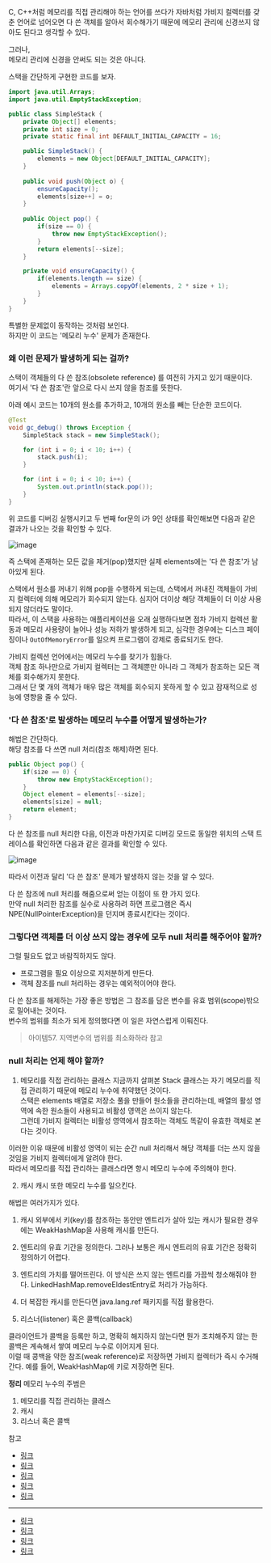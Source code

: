 C, C++처럼 메모리를 직접 관리해야 하는 언어를 쓰다가 자바처럼 가비지 컬렉터를 갖춘 언어로 넘어오면 다 쓴 객체를 알아서 회수해가기 때문에 메모리 관리에 신경쓰지 않아도 된다고 생각할 수 있다.

그러나,<br/>
메모리 관리에 신경을 안써도 되는 것은 아니다.

스택을 간단하게 구현한 코드를 보자.

```java
import java.util.Arrays;
import java.util.EmptyStackException;

public class SimpleStack {
    private Object[] elements;
    private int size = 0;
    private static final int DEFAULT_INITIAL_CAPACITY = 16;

    public SimpleStack() {
        elements = new Object[DEFAULT_INITIAL_CAPACITY];
    }
    
    public void push(Object o) {
        ensureCapacity();
        elements[size++] = o;
    }
    
    public Object pop() {
        if(size == 0) {
            throw new EmptyStackException();
        }
        return elements[--size];
    }

    private void ensureCapacity() {
        if(elements.length == size) {
            elements = Arrays.copyOf(elements, 2 * size + 1);
        }
    }
}
```

특별한 문제없이 동작하는 것처럼 보인다.<br/>
하지만 이 코드는 '메모리 누수' 문제가 존재한다.

### 왜 이런 문제가 발생하게 되는 걸까?<br/>

스택이 객체들의 다 쓴 참조(obsolete reference) 를 여전히 가지고 있기 때문이다.<br/>
여기서 '다 쓴 참조'란 앞으로 다시 쓰지 않을 참조를 뜻한다.

아래 예시 코드는 10개의 원소를 추가하고, 10개의 원소를 빼는 단순한 코드이다.

```java
@Test
void gc_debug() throws Exception {
    SimpleStack stack = new SimpleStack();

    for (int i = 0; i < 10; i++) {
        stack.push(i);
    }

    for (int i = 0; i < 10; i++) {
        System.out.println(stack.pop());
    }
}
```

위 코드를 디버깅 실행시키고 두 번째 for문의 i가 9인 상태를 확인해보면 다음과 같은 결과가 나오는 것을 확인할 수 있다.

![image](https://user-images.githubusercontent.com/64416833/234566310-f404e5e7-bef3-4e43-a5b5-f47993199d6e.png)

즉 스택에 존재하는 모든 값을 제거(pop)했지만 실제 elements에는 '다 쓴 참조'가 남아있게 된다.

스택에서 원소를 꺼내기 위해 pop을 수행하게 되는데, 스택에서 꺼내진 객체들이 가비지 컬렉터에 의해 메모리가 회수되지 않는다. 심지어 더이상 해당 객체들이 더 이상 사용되지 않더라도 말이다.<br/>
따라서, 이 스택을 사용하는 애플리케이션을 오래 실행하다보면 점차 가비지 컬렉션 활동과 메모리 사용량이 늘어나 성능 저하가 발생하게 되고, 심각한 경우에는 디스크 페이징이나 `OutOfMemoryError`를 일으켜 프로그램이 강제로 종료되기도 한다.

가비지 컬렉션 언어에서는 메모리 누수를 찾기가 힘들다.<br/>
객체 참조 하나만으로 가비지 컬렉터는 그 객체뿐만 아니라 그 객체가 참조하는 모든 객체를 회수해가지 못한다.<br/>
그래서 단 몇 개의 객체가 매우 많은 객체를 회수되지 못하게 할 수 있고 잠재적으로 성능에 영향을 줄 수 있다.

### '다 쓴 참조'로 발생하는 메모리 누수를 어떻게 발생하는가?

해법은 간단하다.<br/>
해당 참조를 다 쓰면 null 처리(참조 해제)하면 된다.

```java
public Object pop() {
    if(size == 0) {
        throw new EmptyStackException();
    }
    Object element = elements[--size];
    elements[size] = null;
    return element;
}
```

다 쓴 참조를 null 처리한 다음, 이전과 마찬가지로 디버깅 모드로 동일한 위치의 스택 트레이스를 확인하면 다음과 같은 결과를 확인할 수 있다.

![image](https://user-images.githubusercontent.com/64416833/234567265-f9195767-7224-4b71-9203-5589c7076b43.png)

따라서 이전과 달리 '다 쓴 참조' 문제가 발생하지 않는 것을 알 수 있다.

다 쓴 참조에 null 처리를 해줌으로써 얻는 이점이 또 한 가지 있다.<br/>
만약 null 처리한 참조를 실수로 사용하려 하면 프로그램은 즉시 NPE(NullPointerException)을 던지며 종료시킨다는 것이다.

### 그렇다면 객체를 더 이상 쓰지 않는 경우에 모두 null 처리를 해주어야 할까?

그럴 필요도 없고 바람직하지도 않다.

- 프로그램을 필요 이상으로 지저분하게 만든다.
- 객체 참조를 null 처리하는 경우는 예외적이어야 한다.

다 쓴 참조를 해제하는 가장 좋은 방법은 그 참조를 담은 변수를 유효 범위(scope)밖으로 밀어내는 것이다.<br/>
변수의 범위를 최소가 되게 정의했다면 이 일은 자연스럽게 이뤄진다.

> 아이템57. 지역변수의 범위를 최소화하라 참고

### null 처리는 언제 해야 할까?

1. 메모리를 직접 관리하는 클래스
지금까지 살펴본 Stack 클래스는 자기 메모리를 직접 관리하기 때문에 메모리 누수에 취약했던 것이다.<br/>
스택은 elements 배열로 저장소 풀을 만들어 원소들을 관리하는데, 배열의 활성 영역에 속한 원소들이 사용되고 비활성 영역은 쓰이지 않는다.<br/>
그런데 가비지 컬렉터는 비활성 영역에서 참조하는 객체도 똑같이 유효한 객체로 본다는 것이다.

이러한 이유 때문에 비활성 영역이 되는 순간 null 처리해서 해당 객체를 더는 쓰지 않을 것임을 가비지 컬렉터에게 알려야 한다.<br/>
따라서 메모리를 직접 관리하는 클래스라면 항시 메모리 누수에 주의해야 한다.

2. 캐시
캐시 또한 메모리 누수를 일으킨다.<br/>

해법은 여러가지가 있다.
1. 캐시 외부에서 키(key)를 참조하는 동안만 엔트리가 살아 있는 캐시가 필요한 경우에는 WeakHashMap을 사용해 캐시를 만든다.
2. 엔트리의 유효 기간을 정의한다. 그러나 보통은 캐시 엔트리의 유효 기간은 정확히 정의하기 어렵다.
3. 엔트리의 가치를 떨어뜨린다. 이 방식은 쓰지 않는 엔트리를 가끔씩 청소해줘야 한다. LinkedHashMap.removeEldestEntry로 처리가 가능하다.
4. 더 복잡한 캐시를 만든다면 java.lang.ref 패키지를 직접 활용한다.

3. 리스너(listener) 혹은 콜백(callback)

클라이언트가 콜백을 등록만 하고, 명확히 해지하지 않는다면 뭔가 조치해주지 않는 한 콜백은 계속해서 쌓여 메모리 누수로 이어지게 된다.<br/>
이럴 때 콩백을 약한 참조(weak reference)로 저장하면 가비지 컬렉터가 즉시 수거해간다. 예를 들어, WeakHashMap에 키로 저장하면 된다.


**정리**
메모리 누수의 주범은
1. 메모리를 직접 관리하는 클래스
2. 캐시
3. 리스너 혹은 콜백

참고

- [링크](https://github.com/Meet-Coder-Study/book-effective-java/blob/main/2%EC%9E%A5/7_%EB%8B%A4%20%EC%93%B4%20%EA%B0%9D%EC%B2%B4%20%EC%B0%B8%EC%A1%B0%EB%A5%BC%20%ED%95%B4%EC%A0%9C%ED%95%98%EB%9D%BC_%EA%B9%80%EC%84%B8%EC%9C%A4.md)
- [링크](https://feeva.github.io/posts/%EC%9E%90%EB%B0%94%EC%97%90%EC%84%9C-%EB%8D%B0%EC%9D%B4%ED%84%B0-%EC%BA%90%EC%8B%9C-%EA%B5%AC%ED%98%84%ED%95%98%EA%B8%B0/)
- [링크](https://junghyungil.tistory.com/133)
- [링크](http://honeymon.io/tech/2019/05/30/java-memory-leak-analysis.html)
- [링크](https://118k.tistory.com/608)

---

- [링크](https://github.com/Meet-Coder-Study/book-effective-java/blob/main/2%EC%9E%A5/7_%EB%8B%A4%20%EC%93%B4%20%EA%B0%9D%EC%B2%B4%20%EC%B0%B8%EC%A1%B0%EB%A5%BC%20%ED%95%B4%EC%A0%9C%ED%95%98%EB%9D%BC_%EA%B9%80%EC%84%9D%EB%9E%98.pdf)
- [링크](https://github.com/Meet-Coder-Study/book-effective-java/blob/main/2%EC%9E%A5/7_%EB%8B%A4%20%EC%93%B4%20%EA%B0%9D%EC%B2%B4%20%EC%B0%B8%EC%A1%B0%EB%A5%BC%20%ED%95%B4%EC%A0%9C%ED%95%98%EB%9D%BC_%EC%9D%B4%EC%A3%BC%ED%98%84.md)
- [링크](https://github.com/Java-Bom/ReadingRecord/issues/9)
- [링크](https://github.com/Java-Bom/ReadingRecord/issues/8)

